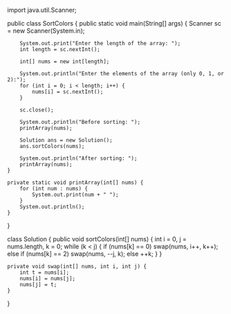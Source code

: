 import java.util.Scanner;

public class SortColors {
    public static void main(String[] args) {
        Scanner sc = new Scanner(System.in);

        System.out.print("Enter the length of the array: ");
        int length = sc.nextInt();

        int[] nums = new int[length];

        System.out.println("Enter the elements of the array (only 0, 1, or 2):");
        for (int i = 0; i < length; i++) {
            nums[i] = sc.nextInt();
        }

        sc.close();

        System.out.println("Before sorting: ");
        printArray(nums);

        Solution ans = new Solution();
        ans.sortColors(nums);

        System.out.println("After sorting: ");
        printArray(nums);
    }

    private static void printArray(int[] nums) {
        for (int num : nums) {
            System.out.print(num + " ");
        }
        System.out.println();
    }
}
        
class Solution {
    public void sortColors(int[] nums) {
        int i = 0, j = nums.length, k = 0;
        while (k < j) {
            if (nums[k] == 0) swap(nums, i++, k++);
            else if (nums[k] == 2) swap(nums, --j, k);
            else ++k;
        }
    }

    private void swap(int[] nums, int i, int j) {
        int t = nums[i];
        nums[i] = nums[j];
        nums[j] = t;
    }
}
